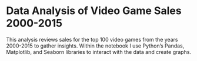 # Data Analysis of Video Game Sales 2000-2015

This analysis reviews sales for the top 100 video games from the years 2000-2015 to gather insights. Within the notebook I use Python’s Pandas, Matplotlib, and Seaborn libraries to interact with the data and create graphs.
